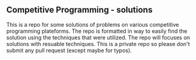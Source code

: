 ## Competitive Programming - solutions
This is a repo for some solutions of problems on various competitive programming plateforms.
The repo is formatted in way to easily find the solution using the techniques that were utilized.
The repo will focuses on solutions with resuable techniques.
This is a private repo so please don't submit any pull request (except maybe for typos).
